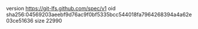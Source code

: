 version https://git-lfs.github.com/spec/v1
oid sha256:04569203aeebf9d76ac9f0bf5335bcc544018fa7964268394a4a62e03ce51636
size 22990

